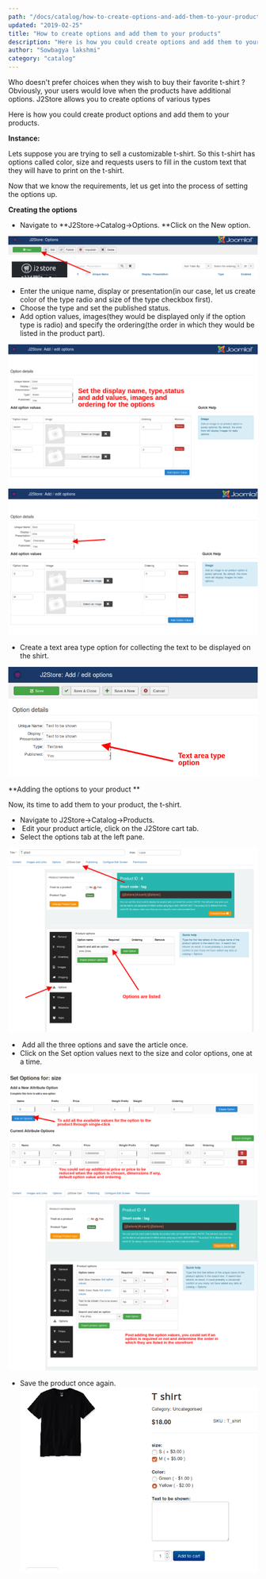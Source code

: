 ```yaml
---
path: "/docs/catalog/how-to-create-options-and-add-them-to-your-products"
updated: "2019-02-25"
title: "How to create options and add them to your products"
description: "Here is how you could create options and add them to your products."
author: "Sowbagya lakshmi"
category: "catalog"
---
```


Who doesn't prefer choices when they wish to buy their favorite t-shirt ? Obviously, your users would love when the products have additional options.
J2Store allows you to create <link-text url="http://docs.j2store.org/catalog/options" target="_blank" rel="noopener">options of various types</link-text>

Here is how you could create product options and add them to your products.

**Instance:**

Lets suppose you are trying to sell a customizable t-shirt. So this t-shirt has options called color, size and requests users to fill in the custom text that they will have to print on the t-shirt.

Now that we know the requirements, let us get into the process of setting the options up.

**Creating the options**

- Navigate to **J2Store->Catalog->Options. **Click on the New option.

![Adding new options](https://raw.githubusercontent.com/j2store/doc-images/master/catalog/creating-options-and-adding-them-to-products/options-add-new.png)


- Enter the unique name, display or presentation(in our case, let us create color of the type radio and size of the type checkbox first).
- Choose the type and set the published status.
- Add option values, images(they would be displayed only if the option type is radio) and specify the ordering(the order in which they would be listed in the product part).

![Adding new values](https://raw.githubusercontent.com/j2store/doc-images/master/catalog/creating-options-and-adding-them-to-products/options-add-option-values.png)
![Choosing option types](https://raw.githubusercontent.com/j2store/doc-images/master/catalog/creating-options-and-adding-them-to-products/options-choose-option-type.png)
- Create a text area type option for collecting the text to be displayed on the shirt. 

![Adding text type options](https://raw.githubusercontent.com/j2store/doc-images/master/catalog/creating-options-and-adding-them-to-products/options-text-type.png)

**Adding the options to your product **

Now, its time to add them to your product, the t-shirt.

-  Navigate to J2Store->Catalog->Products.
-  Edit your product article, click on the J2Store cart tab.
- Select the options tab at the left pane.

![Adding options to products](https://raw.githubusercontent.com/j2store/doc-images/master/catalog/creating-options-and-adding-them-to-products/options-add-opt-to-products.png)


-  Add all the three options and save the article once.
- Click on the Set option values next to the size and color options, one at a time.

![Adding option values to products](https://raw.githubusercontent.com/j2store/doc-images/master/catalog/creating-options-and-adding-them-to-products/options-add-option-val-inpro.png)
![Option ordering](https://raw.githubusercontent.com/j2store/doc-images/master/catalog/creating-options-and-adding-them-to-products/option-ordering.png)

- Save the product once again.
![Options frontend](https://raw.githubusercontent.com/j2store/doc-images/master/catalog/creating-options-and-adding-them-to-products/option-frontend.png)




